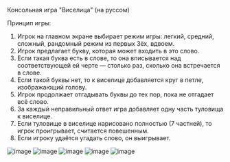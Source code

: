 Консольная игра "Виселица" (на руссом)

Принцип игры:
1. Игрок на главном экране выбирает режим игры: легкий, средний, сложный, рандомный режим из первых 3ёх, вдвоем.
2. Игрок предлагает букву, которая может входить в это слово.
3. Если такая буква есть в слове, то она вписывается над соответствующей ей черте — столько раз, сколько она встречается в слове.
4. Если такой буквы нет, то к виселице добавляется круг в петле, изображающий голову.
5. Игрок продолжает отгадывать буквы до тех пор, пока не отгадает всё слово.
6. За каждый неправильный ответ игра добавляет одну часть туловища к виселице.
7. Если туловище в виселице нарисовано полностью (7 частней), то игрок проигрывает, считается повешенным.
8. Если игроку удаётся угадать слово, он выигрывает.

![image](https://github.com/ZaozerskayaEkaterina/game_gallows/assets/144162519/bb563c52-fb79-4d9b-b650-8ab96fefca37)
![image](https://github.com/ZaozerskayaEkaterina/game_gallows/assets/144162519/70c96291-5667-4b3a-a338-7127f6e7e573)
![image](https://github.com/ZaozerskayaEkaterina/game_gallows/assets/144162519/24cd9632-800a-4e62-ad95-c935ab8df0e7)
![image](https://github.com/ZaozerskayaEkaterina/game_gallows/assets/144162519/8e57513f-8bfe-453b-81c6-1b5ea66f1d66)
![image](https://github.com/ZaozerskayaEkaterina/game_gallows/assets/144162519/5a64b6a8-81bf-46a9-a898-0098fb69eee8)
